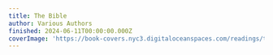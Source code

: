 ```yaml
---
title: The Bible
author: Various Authors
finished: 2024-06-11T00:00:00.000Z
coverImage: 'https://book-covers.nyc3.digitaloceanspaces.com/readings/the-bible-01.jpg'
---
```

